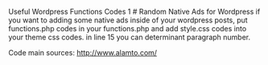 Useful Wordpress Functions Codes 1 # Random Native Ads for Wordpress
if you want to adding some native ads inside of your wordpress posts, put functions.php codes in your functions.php and add style.css codes into your theme css codes.
in line 15 you can determinant paragraph number.

Code main sources: http://www.alamto.com/
